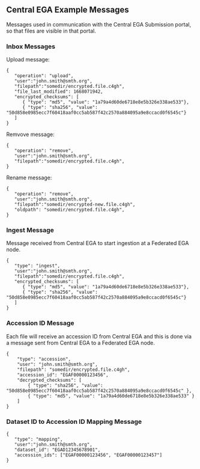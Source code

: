 ## Central EGA Example Messages

Messages used in communication with the Central EGA Submission portal, so that files are visible in that portal.

### Inbox Messages

Upload message:
```
{
   "operation": "upload",
   "user":"john.smith@smth.org",
   "filepath":"somedir/encrypted.file.c4gh",
   "file_last_modified": 1668071942,
   "encrypted_checksums": [
      { "type": "md5", "value": "1a79a4d60de6718e8e5b326e338ae533"},
      { "type": "sha256", "value": "50d858e0985ecc7f60418aaf0cc5ab587f42c2570a884095a9e8ccacd0f6545c"}
   ]
}
```

Remvove message:

```
{
   "operation": "remove",
   "user":"john.smith@smth.org",
   "filepath":"somedir/encrypted.file.c4gh",
}
```


Rename message:

```
{
   "operation": "remove",
   "user":"john.smith@smth.org",
   "filepath":"somedir/encrypted-new.file.c4gh",
   "oldpath": "somedir/encrypted.file.c4gh",
}
```

### Ingest Message

Message received from Central EGA to start ingestion at a Federated EGA node.

```
{
   "type": "ingest",
   "user":"john.smith@smth.org",
   "filepath":"somedir/encrypted.file.c4gh",
   "encrypted_checksums": [
      { "type": "md5", "value": "1a79a4d60de6718e8e5b326e338ae533"},
      { "type": "sha256", "value": "50d858e0985ecc7f60418aaf0cc5ab587f42c2570a884095a9e8ccacd0f6545c"}
   ]
}
```

### Accession ID Message

Each file will receive an accession ID from Central EGA and this is done via a message sent from Central EGA to a Federated EGA node.

```
{
    "type": "accession",
    "user": "john.smith@smth.org",
    "filepath": "somedir/encrypted.file.c4gh",
    "accession_id": "EGAF00000123456",
    "decrypted_checksums": [ 
        { "type": "sha256", "value": "50d858e0985ecc7f60418aaf0cc5ab587f42c2570a884095a9e8ccacd0f6545c" },
        { "type": "md5", "value": "1a79a4d60de6718e8e5b326e338ae533" }
    ]
}
```

### Dataset ID to Accession ID Mapping Message

```
{
   "type": "mapping",
   "user":"john.smith@smth.org",
   "dataset_id": "EGAD12345678901",
   "accession_ids": ["EGAF00000123456", "EGAF00000123457"]
}
```
